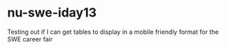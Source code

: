 nu-swe-iday13
=============

Testing out if I can get tables to display in a mobile friendly format for the SWE career fair
